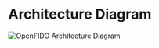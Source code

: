 # Architecture Diagram

![OpenFIDO Architecture Diagram](http://help.openfido.org/assets/openfido_architetcture_diagram.png)
